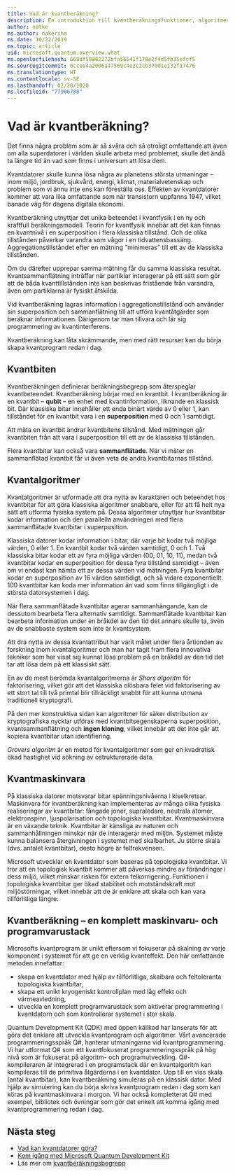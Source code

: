 ```yaml
---
title: Vad är kvantberäkning?
description: En introduktion till kvantberäkningsfunktioner, algoritmer och maskinvara och Microsofts Quantum Development Kit (QDK).
author: natke
ms.author: nakersha
ms.date: 10/22/2019
ms.topic: article
uid: microsoft.quantum.overview.what
ms.openlocfilehash: 668df50882272bfa56541f178e2f4d5fb35efcf5
ms.sourcegitcommit: 6ccea4a2006a47569c4e2c2cb37001e132f17476
ms.translationtype: HT
ms.contentlocale: sv-SE
ms.lasthandoff: 02/28/2020
ms.locfileid: "77906788"
---
```

# <a name="what-is-quantum-computing"></a>Vad är kvantberäkning?

Det finns några problem som är så svåra och så otroligt omfattande att även om alla superdatorer i världen skulle arbeta med problemet, skulle det ändå ta längre tid än vad som finns i universum att lösa dem.

Kvantdatorer skulle kunna lösa några av planetens största utmaningar – inom miljö, jordbruk, sjukvård, energi, klimat, materialvetenskap och problem som vi ännu inte ens kan föreställa oss. Effekten av kvantdatorer kommer att vara lika omfattande som när transistorn uppfanns 1947, vilket banade väg för dagens digitala ekonomi.

Kvantberäkning utnyttjar det unika beteendet i kvantfysik i en ny och kraftfull beräkningsmodell. Teorin för kvantfysik innebär att det kan finnas en kvantnivå i en superposition i flera klassiska tillstånd. Och de olika tillstånden påverkar varandra som vågor i en tidvattensbassäng.  Aggregationstillståndet efter en mätning ”minimeras” till ett av de klassiska tillstånden. 

Om du därefter upprepar samma mätning får du samma klassiska resultat.  Kvantsammanflätning inträffar när partiklar interagerar på ett sätt som gör att de båda kvanttillstånden inte kan beskrivas fristående från varandra, även om partiklarna är fysiskt åtskilda.  

Vid kvantberäkning lagras information i aggregationstillstånd och använder sin superposition och sammanflätning till att utföra kvantåtgärder som beräknar informationen. Därigenom tar man tillvara och lär sig programmering av kvantinterferens.

Kvantberäkning kan låta skrämmande, men med rätt resurser kan du börja skapa kvantprogram redan i dag.

## <a name="the-qubit"></a>Kvantbiten

Kvantberäkningen definierar beräkningsbegrepp som återspeglar kvantbeteendet.  Kvantberäkning börjar med en kvantbit.  I kvantberäkning är en kvantbit – **qubit** – en enhet med kvantinformation, liknande en klassisk bit. Där klassiska bitar innehåller ett enda binärt värde av 0 eller 1, kan tillståndet för en kvantbit vara i en **superposition** med 0 och 1 samtidigt.  

Att mäta en kvantbit ändrar kvantbitens tillstånd. Med mätningen går kvantbiten från att vara i superposition till ett av de klassiska tillstånden.  

Flera kvantbitar kan också vara **sammanflätade**. När vi mäter en sammanflätad kvantbit får vi även veta de andra kvantbitarnas tillstånd.

## <a name="quantum-algorithms"></a>Kvantalgoritmer

Kvantalgoritmer är utformade att dra nytta av karaktären och beteendet hos kvantbitar för att göra klassiska algoritmer snabbare, eller för att få helt nya sätt att utforma fysiska system på.  Dessa algoritmer utnyttjar hur kvantbitar kodar information och den parallella användningen med flera sammanflätade kvantbitar i superposition.  

Klassiska datorer kodar information i bitar, där varje bit kodar två möjliga värden, 0 eller 1.  En kvantbit kodar två värden samtidigt, 0 och 1.  Två klassiska bitar kodar ett av fyra möjliga värden (00, 01, 10, 11), medan två kvantbitar kodar en superposition för dessa fyra tillstånd samtidigt – även om vi endast kan hämta ett av dessa värden vid mätningen. Fyra kvantbitar kodar en superposition av 16 värden samtidigt, och så vidare exponentiellt.  100 kvantbitar kan koda mer information än vad som finns tillgängligt i de största datorsystemen i dag.  

När flera sammanflätade kvantbitar agerar sammanhängande, kan de dessutom bearbeta flera alternativ samtidigt. Sammanflätade kvantbitar kan bearbeta information under en bråkdel av den tid det annars skulle ta, även av de snabbaste system som inte är kvantsystem.

Att dra nytta av dessa kvantattribut har varit målet under flera årtionden av forskning inom kvantalgoritmer och man har tagit fram flera innovativa tekniker som har visat sig kunnat lösa problem på en bråkdel av den tid det tar att lösa dem på ett klassiskt sätt.  

En av de mest berömda kvantalgoritmerna är _Shors algoritm_ för faktorisering, vilket gör att det klassiska olösbara felet vid faktorisering av ett stort tal till två primtal blir tillräckligt snabbt för att kunna utmana traditionell kryptografi.

På den mer konstruktiva sidan kan algoritmer för säker distribution av kryptografiska nycklar utföras med kvantbitsegenskaperna superposition, kvantsammanflätning och **ingen kloning**, vilket innebär att det inte går att kopiera kvantbitar utan identifiering.

_Grovers algoritm_ är en metod för kvantalgoritmer som ger en kvadratisk ökad hastighet vid sökning av ostrukturerade data.

## <a name="quantum-hardware"></a>Kvantmaskinvara

På klassiska datorer motsvarar bitar spänningsnivåerna i kiselkretsar. Maskinvara för kvantberäkning kan implementeras av många olika fysiska realiseringar av kvantbitar: fångade joner, supraledare, neutrala atomer, elektronspinn, ljuspolarisation och topologiska kvantbitar. Kvantmaskinvara är en växande teknik. Kvantbitar är känsliga av naturen och sammanhållningen minskar när de interagerar med miljön. Systemet måste kunna balansera återgivningen i systemet med skalbarhet. Ju större skala (dvs. antalet kvantbitar), desto högre är felfrekvensen.

Microsoft utvecklar en kvantdator som baseras på topologiska kvantbitar. Vi tror att en topologisk kvantbit kommer att påverkas mindre av förändringar i dess miljö, vilket minskar risken för extern felkorrigering. Funktionen i topologiska kvantbitar ger ökad stabilitet och motståndskraft mot miljöstörningar, vilket innebär att de är enklare att skala och kan vara tillförlitliga längre.

## <a name="quantum-computing--a-full-hardware-and-software-stack"></a>Kvantberäkning – en komplett maskinvaru- och programvarustack

Microsofts kvantprogram är unikt eftersom vi fokuserar på skalning av varje komponent i systemet för att ge en verklig kvanteffekt. Den här omfattande metoden innefattar:

* skapa en kvantdator med hjälp av tillförlitliga, skalbara och feltoleranta topologiska kvantbitar, 
* skapa ett unikt kryogeniskt kontrollplan med låg effekt och värmeavledning, 
* utveckla en komplett programvarustack som aktiverar programmering i kvantdatorn och som kontrollerar systemet i stor skala.

Quantum Development Kit (QDK) med öppen källkod har lanserats för att göra det enklare att utveckla kvantprogram och algoritmer. Vårt avancerade programmeringsspråk Q#, hanterar utmaningarna vid kvantprogrammering.  Vi har utformat Q# som ett kvantfokuserat programmeringsspråk på hög nivå som är fokuserat på algoritm- och programutveckling. Q#-kompileraren är integrerad i en programstack där en kvantalgoritm kan kompileras till de primitiva åtgärderna i en kvantdator.  Upp till en viss skala (antal kvantbitar), kan kvantberäkning simuleras på en klassisk dator. Med hjälp av simulering kan du börja skriva kvantprogram redan i dag som kan köras på kvantmaskinvara i morgon.  Vi har också kompletterat Q# med exempel, bibliotek och övningar som gör det enkelt att komma igång med kvantprogrammering redan i dag. 

## <a name="next-steps"></a>Nästa steg

* [Vad kan kvantdatorer göra?](xref:microsoft.quantum.overview.computers)
* [Kom igång med Microsoft Quantum Development Kit](xref:microsoft.quantum.welcome)
* Läs mer om [kvantberäkningsbegrepp](xref:microsoft.quantum.concepts.intro)
